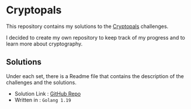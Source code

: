 # Cryptopals

This repository contains my solutions to the [Cryptopals](https://cryptopals.com/) challenges.

I decided to create my own repository to keep track of my progress and to learn more about cryptography.

## Solutions

Under each set, there is a Readme file that contains the description of the challenges and the solutions.

- Solution Link : [GitHub Repo](https://github.com/axyut/ctfs-writeups/tree/master/cryptopals)
- Written in : `Golang 1.19`
